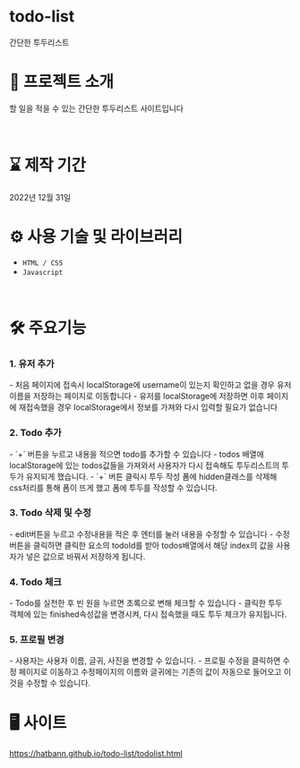 # todo-list
간단한 투두리스트
<br>


# 📄 프로젝트 소개
할 일을 적을 수 있는 간단한 투두리스트 사이트입니다


<br>

# ⌛ 제작 기간
2022년 12월 31일
<br>

# ⚙ 사용 기술 및 라이브러리
- `HTML / CSS`
- `Javascript`

<br>

# 🛠 주요기능
<h3>1. 유저 추가</h3>
- 처음 페이지에 접속시 localStorage에 username이 있는지 확인하고 없을 경우 유저이름을 저장하는 페이지로 이동합니다
- 유저를 localStorage에 저장하면 이후 페이지에 재접속했을 경우 localStorage에서 정보를 가져와 다시 입력할 필요가 없습니다

<h3>2. Todo 추가</h3>
- `+` 버튼을 누르고 내용을 적으면 todo를 추가할 수 있습니다
- todos 배열에 localStorage에 있는 todos값들을 가져와서 사용자가 다시 접속해도 투두리스트의 투두가 유지되게 했습니다.
- `+` 버튼 클릭시 투두 작성 폼에 hidden클래스를 삭제해 css처리를 통해 폼이 뜨게 했고 폼에 투두를 작성할 수 있습니다.
<h3>3. Todo 삭제 및 수정</h3>- edit버튼을 누르고 수정내용을 적은 후 엔터를 눌러 내용을 수정할 수 있습니다
- 수정 버튼을 클릭하면 클릭한 요소의 todoId를 받아 todos배열에서 해당 index의 값을 사용자가 넣은 값으로 바꿔서 저장하게 됩니다. 
<h3>4. Todo 체크</h3>
- Todo를 실천한 후 빈 원을 누르면 초록으로 변해 체크할 수 있습니다
- 클릭한 투두 객체에 있는 finished속성값을 변경시켜, 다시 접속했을 때도 투두 체크가 유지됩니다.
<h3>5. 프로필 변경</h3>
- 사용자는 사용자 이름, 글귀, 사진을 변경할 수 있습니다.
- 프로필 수정을 클릭하면 수정 페이지로 이동하고 수정페이지의 이름와 글귀에는 기존의 값이 자동으로 들어오고 이것을 수정할 수 있습니다.

<br>

#  🖥 사이트
https://hatbann.github.io/todo-list/todolist.html


